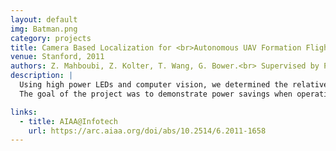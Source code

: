 ```yaml
---
layout: default
img: Batman.png
category: projects
title: Camera Based Localization for <br>Autonomous UAV Formation Flight
venue: Stanford, 2011
authors: Z. Mahboubi, Z. Kolter, T. Wang, G. Bower.<br> Supervised by Prof. Andrew Ng.
description: |
  Using high power LEDs and computer vision, we determined the relative position between two UAVs in formation flight.
  The goal of the project was to demonstrate power savings when operating in the wake of an aircraft.

links:
  - title: AIAA@Infotech
    url: https://arc.aiaa.org/doi/abs/10.2514/6.2011-1658
---
```

